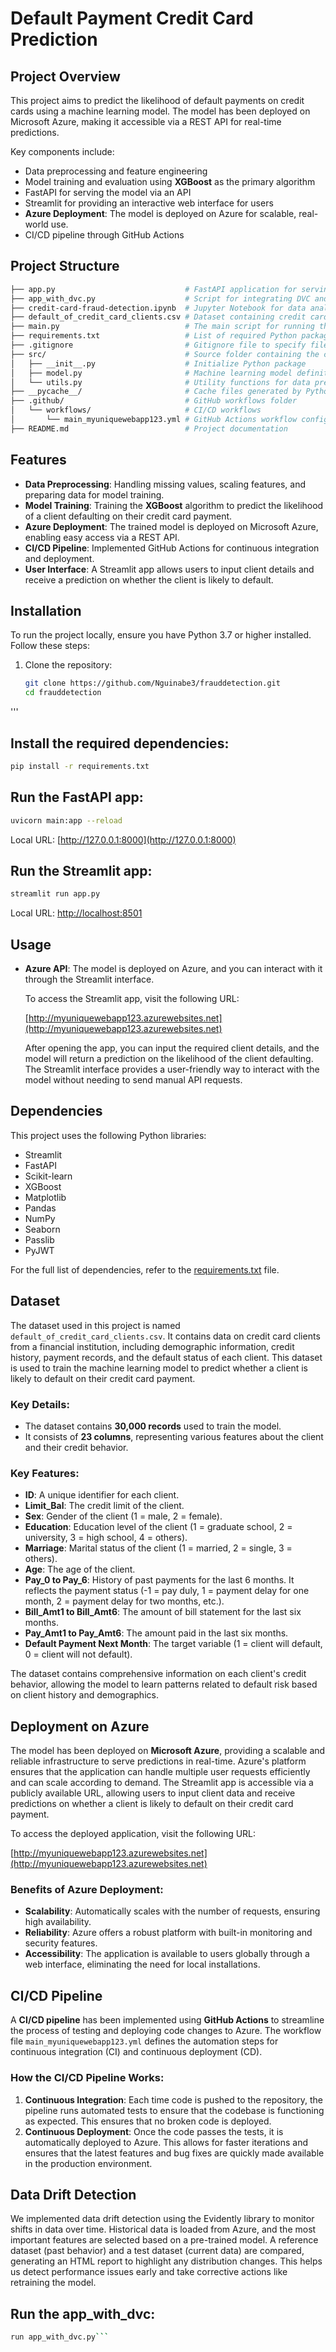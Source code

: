 # Default Payment Credit Card Prediction

## Project Overview

This project aims to predict the likelihood of default payments on credit cards using a machine learning model. The model has been deployed on Microsoft Azure, making it accessible via a REST API for real-time predictions.

Key components include:
- Data preprocessing and feature engineering
- Model training and evaluation using **XGBoost** as the primary algorithm
- FastAPI for serving the model via an API
- Streamlit for providing an interactive web interface for users
- **Azure Deployment**: The model is deployed on Azure for scalable, real-world use.
- CI/CD pipeline through GitHub Actions

## Project Structure

```bash
├── app.py                             # FastAPI application for serving the default payment prediction model
├── app_with_dvc.py                    # Script for integrating DVC and data drift detection
├── credit-card-fraud-detection.ipynb  # Jupyter Notebook for data analysis, feature engineering, and model training
├── default_of_credit_card_clients.csv # Dataset containing credit card client payment history
├── main.py                            # The main script for running the FastAPI app
├── requirements.txt                   # List of required Python packages for running the project
├── .gitignore                         # Gitignore file to specify files not to track with Git
├── src/                               # Source folder containing the core project files
│   ├── __init__.py                    # Initialize Python package
│   ├── model.py                       # Machine learning model definition and training logic
│   └── utils.py                       # Utility functions for data preprocessing and other tasks
├── __pycache__/                       # Cache files generated by Python
├── .github/                           # GitHub workflows folder
│   └── workflows/                     # CI/CD workflows
│       └── main_myuniquewebapp123.yml # GitHub Actions workflow configuration for CI/CD
├── README.md                          # Project documentation

```
## Features

- **Data Preprocessing**: Handling missing values, scaling features, and preparing data for model training.
- **Model Training**: Training the **XGBoost** algorithm to predict the likelihood of a client defaulting on their credit card payment.
- **Azure Deployment**: The trained model is deployed on Microsoft Azure, enabling easy access via a REST API.
- **CI/CD Pipeline**: Implemented GitHub Actions for continuous integration and deployment.
- **User Interface**: A Streamlit app allows users to input client details and receive a prediction on whether the client is likely to default.
 
 ## Installation

To run the project locally, ensure you have Python 3.7 or higher installed. Follow these steps:

1. Clone the repository:

   ```bash
   git clone https://github.com/Nguinabe3/frauddetection.git
   cd frauddetection
'''
## Install the required dependencies:

```bash
pip install -r requirements.txt
```


## Run the FastAPI app:

```bash
uvicorn main:app --reload
```
Local URL: [http://127.0.0.1:8000](http://127.0.0.1:8000)
## Run the Streamlit app:

```bash
streamlit run app.py
```
Local URL: [http://localhost:8501](http://localhost:8501)

## Usage

- **Azure API**: The model is deployed on Azure, and you can interact with it through the Streamlit interface.

   To access the Streamlit app, visit the following URL:

   [http://myuniquewebapp123.azurewebsites.net](http://myuniquewebapp123.azurewebsites.net)

   After opening the app, you can input the required client details, and the model will return a prediction on the likelihood of the client defaulting. The Streamlit interface provides a user-friendly way to interact with the model without needing to send manual API requests.
## Dependencies

This project uses the following Python libraries:

- Streamlit
- FastAPI
- Scikit-learn
- XGBoost
- Matplotlib
- Pandas
- NumPy
- Seaborn
- Passlib
- PyJWT

For the full list of dependencies, refer to the [requirements.txt](requirements.txt) file.

## Dataset

The dataset used in this project is named `default_of_credit_card_clients.csv`. It contains data on credit card clients from a financial institution, including demographic information, credit history, payment records, and the default status of each client. This dataset is used to train the machine learning model to predict whether a client is likely to default on their credit card payment.

### Key Details:
- The dataset contains **30,000 records** used to train the model.
- It consists of **23 columns**, representing various features about the client and their credit behavior.

### Key Features:

- **ID**: A unique identifier for each client.
- **Limit_Bal**: The credit limit of the client.
- **Sex**: Gender of the client (1 = male, 2 = female).
- **Education**: Education level of the client (1 = graduate school, 2 = university, 3 = high school, 4 = others).
- **Marriage**: Marital status of the client (1 = married, 2 = single, 3 = others).
- **Age**: The age of the client.
- **Pay_0 to Pay_6**: History of past payments for the last 6 months. It reflects the payment status (-1 = pay duly, 1 = payment delay for one month, 2 = payment delay for two months, etc.).
- **Bill_Amt1 to Bill_Amt6**: The amount of bill statement for the last six months.
- **Pay_Amt1 to Pay_Amt6**: The amount paid in the last six months.
- **Default Payment Next Month**: The target variable (1 = client will default, 0 = client will not default).

The dataset contains comprehensive information on each client's credit behavior, allowing the model to learn patterns related to default risk based on client history and demographics.
## Deployment on Azure

The model has been deployed on **Microsoft Azure**, providing a scalable and reliable infrastructure to serve predictions in real-time. Azure's platform ensures that the application can handle multiple user requests efficiently and can scale according to demand. The Streamlit app is accessible via a publicly available URL, allowing users to input client data and receive predictions on whether a client is likely to default on their credit card payment.

To access the deployed application, visit the following URL:

[http://myuniquewebapp123.azurewebsites.net](http://myuniquewebapp123.azurewebsites.net)

### Benefits of Azure Deployment:
- **Scalability**: Automatically scales with the number of requests, ensuring high availability.
- **Reliability**: Azure offers a robust platform with built-in monitoring and security features.
- **Accessibility**: The application is available to users globally through a web interface, eliminating the need for local installations.

## CI/CD Pipeline

A **CI/CD pipeline** has been implemented using **GitHub Actions** to streamline the process of testing and deploying code changes to Azure. The workflow file `main_myuniquewebapp123.yml` defines the automation steps for continuous integration (CI) and continuous deployment (CD). 

### How the CI/CD Pipeline Works:
1. **Continuous Integration**: Each time code is pushed to the repository, the pipeline runs automated tests to ensure that the codebase is functioning as expected. This ensures that no broken code is deployed.
2. **Continuous Deployment**: Once the code passes the tests, it is automatically deployed to Azure. This allows for faster iterations and ensures that the latest features and bug fixes are quickly made available in the production environment.


## Data Drift Detection

We implemented data drift detection using the Evidently library to monitor shifts in data over time. Historical data is loaded from Azure, and the most important features are selected based on a pre-trained model. A reference dataset (past behavior) and a test dataset (current data) are compared, generating an HTML report to highlight any distribution changes. This helps us detect performance issues early and take corrective actions like retraining the model.
## Run the app_with_dvc:

```bash
run app_with_dvc.py```

